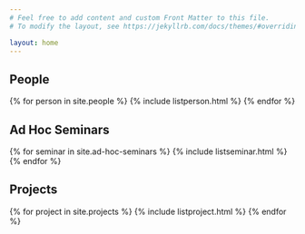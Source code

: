 ```yaml
---
# Feel free to add content and custom Front Matter to this file.
# To modify the layout, see https://jekyllrb.com/docs/themes/#overriding-theme-defaults

layout: home
---
```



## People

{% for person in site.people %}
{% include listperson.html %}
{% endfor %}

## Ad Hoc Seminars

{% for seminar in site.ad-hoc-seminars %}
{% include listseminar.html %}
{% endfor %}

## Projects

{% for project in site.projects %}
{% include listproject.html %}
{% endfor %}

